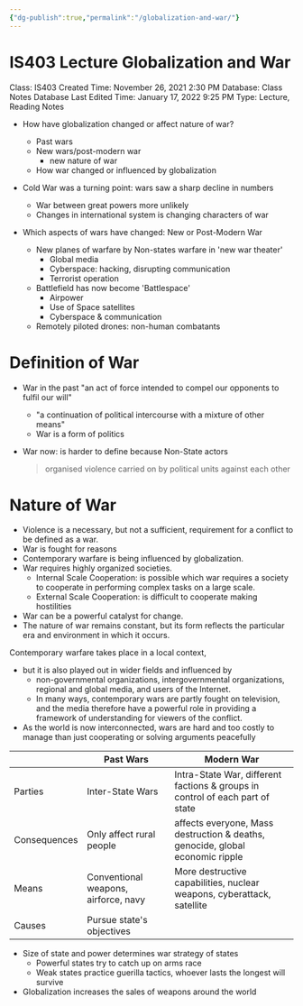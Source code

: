 ```yaml
---
{"dg-publish":true,"permalink":"/globalization-and-war/"}
---
```


# IS403 Lecture Globalization and War

Class: IS403
Created Time: November 26, 2021 2:30 PM
Database: Class Notes Database
Last Edited Time: January 17, 2022 9:25 PM
Type: Lecture, Reading Notes

- How have globalization changed or affect nature of war?
    - Past wars
    - New wars/post-modern war
        - new nature of war
    - How war changed or influenced by globalization

- Cold War was a turning point: wars saw a sharp decline in numbers
    - War between great powers more unlikely
    - Changes in international system is changing characters of war
- Which aspects of wars have changed: New or Post-Modern War
    - New planes of warfare by Non-states warfare in 'new war theater'
        - Global media
        - Cyberspace: hacking, disrupting communication
        - Terrorist operation
    - Battlefield has now become 'Battlespace'
        - Airpower
        - Use of Space satellites
        - Cyberspace & communication
    - Remotely piloted drones: non-human combatants

# Definition of War

- War in the past "an act of force intended to compel our opponents to fulfil our will"
    - "a continuation of political intercourse with a mixture of other means"
    - War is a form of politics
- War now: is harder to define because Non-State actors
    
    > organised violence carried on by political units against each other
    > 

# Nature of War

- Violence is a necessary, but not a sufficient, requirement for a conflict to be defined as a war.
- War is fought for reasons
- Contemporary warfare is being influenced by globalization.
- War requires highly organized societies.
    - Internal Scale Cooperation: is possible which war requires a society to cooperate in performing complex tasks on a large scale.
    - External Scale Cooperation: is difficult to cooperate making hostilities
- War can be a powerful catalyst for change.
- The nature of war remains constant, but its form reflects the particular era and environment in which it occurs.

Contemporary warfare takes place in a local context, 

- but it is also played out in wider fields and influenced by
    - non-governmental organizations, intergovernmental organizations, regional and global media, and users of the Internet.
    - In many ways, contemporary wars are partly fought on television, and the media therefore have a powerful role in providing a framework of understanding for viewers of the conflict.
- As the world is now interconnected, wars are hard and too costly to manage than just cooperating or solving arguments peacefully

|  | Past Wars | Modern War |
| --- | --- | --- |
| Parties | Inter-State Wars | Intra-State War, different factions & groups in control of each part of state |
| Consequences | Only affect rural people | affects everyone, Mass destruction & deaths, genocide, global economic ripple |
| Means | Conventional weapons, airforce, navy | More destructive capabilities, nuclear weapons, cyberattack, satellite |
| Causes | Pursue state's objectives |  |
- Size of state and power determines war strategy of states
    - Powerful states try to catch up on arms race
    - Weak states practice guerilla tactics, whoever lasts the longest will survive
- Globalization increases the sales of weapons around the world